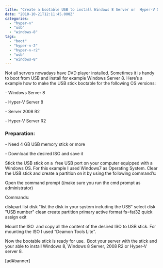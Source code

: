 ```yaml
---
title: "Create a bootable USB to install Windows 8 Server or  Hyper-V Server 8"
date: "2010-10-21T12:11:45.000Z"
categories: 
  - "hyper-v"
  - "usb"
  - "windows-8"
tags: 
  - "boot"
  - "hyper-v-2"
  - "hyper-v-r2"
  - "usb"
  - "windows-8"
---
```


Not all servers nowadays have DVD player installed. Sometimes it is handy to boot from USB and install for example Windows Server 8. Here’s a example how to make the USB stick bootable for the following OS versions:

\- Windows Server 8

\- Hyper-V Server 8

\- Server 2008 R2

\- Hyper-V Server R2

### **Preparation:**

\- Need 4 GB USB memory stick or more

\- Download the desired ISO and save it

Stick the USB stick on a  free USB port on your computer equipped with a Windows OS. For this example I used Windows7 as Operating System. Clear the USB stick and create a partition on it by using the following command’s:

Open the command prompt ((make sure you run the cmd prompt as administrator)

Commands:

diskpart 
list disk "list the disk in your system including the USB"
select disk "USB number"
clean
create partition primary
active
format fs=fat32 quick
assign
exit

Mount the ISO  and copy all the content of the desired ISO to USB stick. For mounting the ISO I used “Deamon Tools Lite”.

Now the bootable stick is ready for use.  Boot your server with the stick and your able to install Windows 8, Windows 8 Server, 2008 R2 or Hyper-V server 8.

  
\[ad#banner\]
